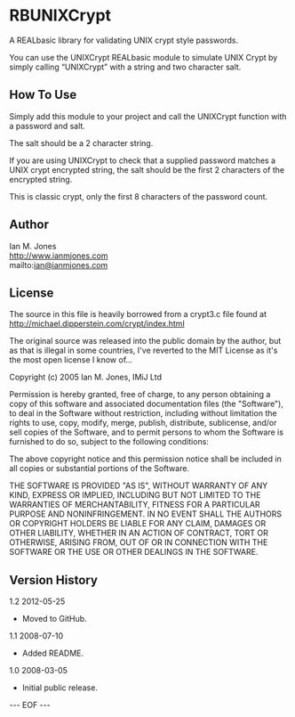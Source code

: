 # RBUNIXCrypt #

A REALbasic library for validating UNIX crypt style passwords.

You can use the UNIXCrypt REALbasic module to simulate UNIX Crypt by simply calling “UNIXCrypt” with a string and two character salt.


## How To Use ##

Simply add this module to your project and call the UNIXCrypt function with a password and salt.

The salt should be a 2 character string.

If you are using UNIXCrypt to check that a supplied password matches a UNIX crypt encrypted string,
the salt should be the first 2 characters of the encrypted string.

This is classic crypt, only the first 8 characters of the password count.


## Author ##

Ian M. Jones  
http://www.ianmjones.com  
mailto:ian@ianmjones.com  


## License ##

The source in this file is heavily borrowed from a crypt3.c file found at http://michael.dipperstein.com/crypt/index.html

The original source was released into the public domain by the author, but as that is illegal in some countries, I've reverted to the MIT License as it's the most open license I know of...

Copyright (c) 2005 Ian M. Jones, IMiJ Ltd

Permission is hereby granted, free of charge, to any person
obtaining a copy of this software and associated documentation
files (the "Software"), to deal in the Software without
restriction, including without limitation the rights to use,
copy, modify, merge, publish, distribute, sublicense, and/or sell
copies of the Software, and to permit persons to whom the
Software is furnished to do so, subject to the following
conditions:

The above copyright notice and this permission notice shall be
included in all copies or substantial portions of the Software.

THE SOFTWARE IS PROVIDED "AS IS", WITHOUT WARRANTY OF ANY KIND,
EXPRESS OR IMPLIED, INCLUDING BUT NOT LIMITED TO THE WARRANTIES
OF MERCHANTABILITY, FITNESS FOR A PARTICULAR PURPOSE AND
NONINFRINGEMENT. IN NO EVENT SHALL THE AUTHORS OR COPYRIGHT
HOLDERS BE LIABLE FOR ANY CLAIM, DAMAGES OR OTHER LIABILITY,
WHETHER IN AN ACTION OF CONTRACT, TORT OR OTHERWISE, ARISING
FROM, OUT OF OR IN CONNECTION WITH THE SOFTWARE OR THE USE OR
OTHER DEALINGS IN THE SOFTWARE.


## Version History ##

1.2 2012-05-25

* Moved to GitHub.

1.1 2008-07-10

* Added README.

1.0 2008-03-05

* Initial public release.

--- EOF ---